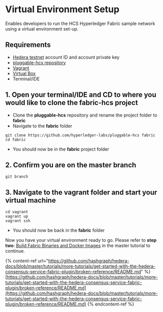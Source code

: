 # Virtual Environment Setup

Enables developers to run the HCS Hyperledger Fabric sample network using a virtual environment set-up.

## Requirements

* [Hedera testnet](../../../networks/testnet/testnet-access.md) account ID and account private key
* [pluggable-hcs repository](https://github.com/hyperledger-labs/pluggable-hcs)
* [Vagrant](https://www.vagrantup.com/downloads.html)
* [Virtual Box](https://www.virtualbox.org/wiki/Downloads)
* Terminal/IDE

## 1. Open your terminal/IDE and CD to where you would like to clone the fabric-hcs project

* Clone the **pluggable-hcs** repository and rename the project folder to **fabric**
* Navigate to the **fabric** folder

```
git clone https://github.com/hyperledger-labs/pluggable-hcs fabric
cd fabric
```

* You should now be in the **fabric** project folder

## 2. Confirm you are on the master branch

```
git branch
```

## 3. Navigate to the vagrant folder and start your virtual machine

```
cd vagrant
vagrant up
vagrant ssh
```

* You should now be back in the **fabric** folder

Now you have your virtual environment ready to go. Please refer to **step two**: [Build Fabric Binaries and Docker Images](https://github.com/hashgraph/hedera-docs/blob/master/tutorials/more-tutorials/get-started-with-the-hedera-consensus-service-fabric-plugin/broken-reference/README.md) in the master tutorial to continue.

{% content-ref url="https://github.com/hashgraph/hedera-docs/blob/master/tutorials/more-tutorials/get-started-with-the-hedera-consensus-service-fabric-plugin/broken-reference/README.md" %}
[https://github.com/hashgraph/hedera-docs/blob/master/tutorials/more-tutorials/get-started-with-the-hedera-consensus-service-fabric-plugin/broken-reference/README.md](https://github.com/hashgraph/hedera-docs/blob/master/tutorials/more-tutorials/get-started-with-the-hedera-consensus-service-fabric-plugin/broken-reference/README.md)
{% endcontent-ref %}
